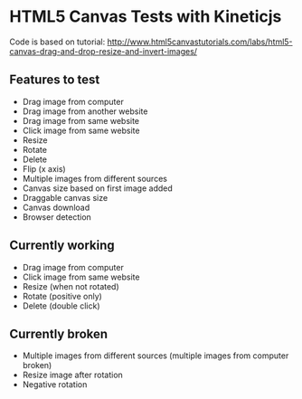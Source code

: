 HTML5 Canvas Tests with Kineticjs
=================================

Code is based on tutorial: http://www.html5canvastutorials.com/labs/html5-canvas-drag-and-drop-resize-and-invert-images/


Features to test
----------------
- Drag image from computer
- Drag image from another website
- Drag image from same website
- Click image from same website
- Resize
- Rotate
- Delete
- Flip (x axis)
- Multiple images from different sources
- Canvas size based on first image added
- Draggable canvas size
- Canvas download
- Browser detection


Currently working
-----------------
- Drag image from computer
- Click image from same website
- Resize (when not rotated)
- Rotate (positive only)
- Delete (double click)


Currently broken
----------------
- Multiple images from different sources (multiple images from computer broken)
- Resize image after rotation
- Negative rotation
